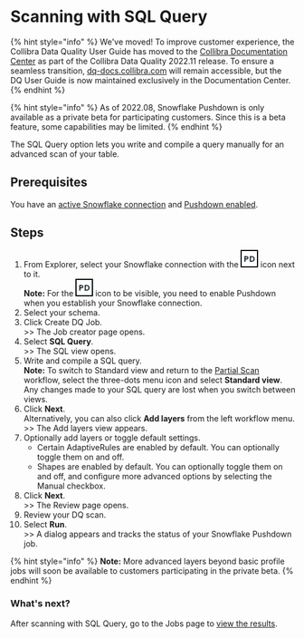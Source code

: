 # Scanning with SQL Query

{% hint style="info" %}
We've moved! To improve customer experience, the Collibra Data Quality User Guide has moved to the [Collibra Documentation Center](https://productresources.collibra.com/docs/collibra/latest/Content/DataQuality/DQCoreComponents/Scanning%20with%20SQL%20Query.htm) as part of the Collibra Data Quality 2022.11 release. To ensure a seamless transition, [dq-docs.collibra.com](http://dq-docs.collibra.com/) will remain accessible, but the DQ User Guide is now maintained exclusively in the Documentation Center.
{% endhint %}

{% hint style="info" %}
As of 2022.08, Snowflake Pushdown is only available as a private beta for participating customers. Since this is a beta feature, some capabilities may be limited.&#x20;
{% endhint %}

The SQL Query option lets you write and compile a query manually for an advanced scan of your table.&#x20;

## Prerequisites

You have an [active Snowflake connection](../../../../../connecting-to-dbs-in-owl-web/supported-drivers/connectivity-to-snowflake.md) and [Pushdown enabled](../../../../../connecting-to-dbs-in-owl-web/supported-drivers/connectivity-to-snowflake.md).

## Steps

1. From Explorer, select your Snowflake connection with the ![](../../../../../.gitbook/assets/dq-pushdown-icon.png) icon next to it.\
   **Note:** For the ![](../../../../../.gitbook/assets/dq-pushdown-icon.png) icon to be visible, you need to enable Pushdown when you establish your Snowflake connection.
2. Select your schema.
3. Click Create DQ Job.\
   \>> The Job creator page opens.
4. Select **SQL Query**.\
   \>> The SQL view opens.
5. Write and compile a SQL query.\
   **Note:** To switch to Standard view and return to the [Partial Scan](running-a-partial-scan.md) workflow, select the three-dots menu icon and select **Standard view**. Any changes made to your SQL query are lost when you switch between views.
6. Click **Next**. \
   Alternatively, you can also click **Add layers** from the left workflow menu.\
   \>> The Add layers view appears.
7. Optionally add layers or toggle default settings.&#x20;
   * Certain AdaptiveRules are enabled by default. You can optionally toggle them on and off.
   * Shapes are enabled by default. You can optionally toggle them on and off, and configure more advanced options by selecting the Manual checkbox.&#x20;
8. Click **Next**.\
   \>> The Review page opens.
9. Review your DQ scan.&#x20;
10. Select **Run**.\
    \>> A dialog appears and tracks the status of your Snowflake Pushdown job.

{% hint style="info" %}
**Note:** More advanced layers beyond basic profile jobs will soon be available to customers participating in the private beta.
{% endhint %}

### What's next?

After scanning with SQL Query, go to the Jobs page to [view the results](../../../../profile.md#view-the-results).
